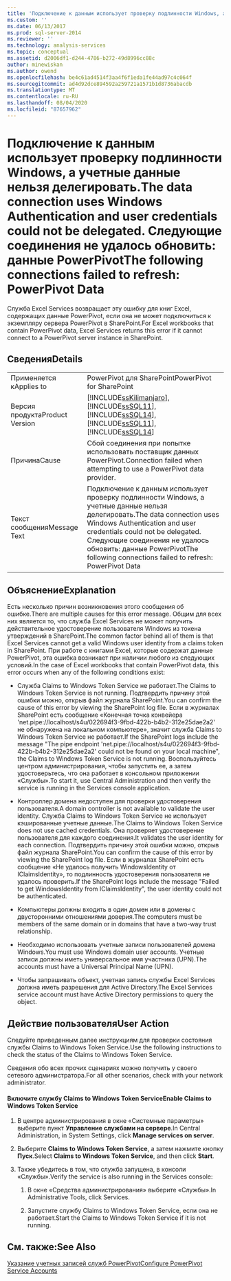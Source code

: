 ```yaml
---
title: 'Подключение к данным использует проверку подлинности Windows, а учетные данные нельзя делегировать. Не удалось обновить следующие соединения: данные PowerPivot | Документация Майкрософт'
ms.custom: ''
ms.date: 06/13/2017
ms.prod: sql-server-2014
ms.reviewer: ''
ms.technology: analysis-services
ms.topic: conceptual
ms.assetid: d2006df1-d244-4786-b272-49d8996cc88c
author: minewiskan
ms.author: owend
ms.openlocfilehash: be4c61ad4514f3aa4f6f1eda1fe44ad97c4c064f
ms.sourcegitcommit: ad4d92dce894592a259721a1571b1d8736abacdb
ms.translationtype: MT
ms.contentlocale: ru-RU
ms.lasthandoff: 08/04/2020
ms.locfileid: "87657962"
---
```

# <a name="the-data-connection-uses-windows-authentication-and-user-credentials-could-not-be-delegated-the-following-connections-failed-to-refresh-powerpivot-data"></a><span data-ttu-id="d5f49-103">Подключение к данным использует проверку подлинности Windows, а учетные данные нельзя делегировать.</span><span class="sxs-lookup"><span data-stu-id="d5f49-103">The data connection uses Windows Authentication and user credentials could not be delegated.</span></span> <span data-ttu-id="d5f49-104">Следующие соединения не удалось обновить: данные PowerPivot</span><span class="sxs-lookup"><span data-stu-id="d5f49-104">The following connections failed to refresh: PowerPivot Data</span></span>
  <span data-ttu-id="d5f49-105">Служба Excel Services возвращает эту ошибку для книг Excel, содержащих данные PowerPivot, если она не может подключиться к экземпляру сервера PowerPivot в SharePoint.</span><span class="sxs-lookup"><span data-stu-id="d5f49-105">For Excel workbooks that contain PowerPivot data, Excel Services returns this error if it cannot connect to a PowerPivot server instance in SharePoint.</span></span>  
  
## <a name="details"></a><span data-ttu-id="d5f49-106">Сведения</span><span class="sxs-lookup"><span data-stu-id="d5f49-106">Details</span></span>  
  
|||  
|-|-|  
|<span data-ttu-id="d5f49-107">Применяется к</span><span class="sxs-lookup"><span data-stu-id="d5f49-107">Applies to</span></span>|<span data-ttu-id="d5f49-108">PowerPivot для SharePoint</span><span class="sxs-lookup"><span data-stu-id="d5f49-108">PowerPivot for SharePoint</span></span>|  
|<span data-ttu-id="d5f49-109">Версия продукта</span><span class="sxs-lookup"><span data-stu-id="d5f49-109">Product Version</span></span>|[!INCLUDE[ssKilimanjaro](../../includes/sskilimanjaro-md.md)]<span data-ttu-id="d5f49-110">, [!INCLUDE[ssSQL11](../../includes/sssql11-md.md)], [!INCLUDE[ssSQL14](../../includes/sssql14-md.md)]</span><span class="sxs-lookup"><span data-stu-id="d5f49-110">, [!INCLUDE[ssSQL11](../../includes/sssql11-md.md)], [!INCLUDE[ssSQL14](../../includes/sssql14-md.md)]</span></span>|  
|<span data-ttu-id="d5f49-111">Причина</span><span class="sxs-lookup"><span data-stu-id="d5f49-111">Cause</span></span>|<span data-ttu-id="d5f49-112">Сбой соединения при попытке использовать поставщик данных PowerPivot.</span><span class="sxs-lookup"><span data-stu-id="d5f49-112">Connection failed when attempting to use a PowerPivot data provider.</span></span>|  
|<span data-ttu-id="d5f49-113">Текст сообщения</span><span class="sxs-lookup"><span data-stu-id="d5f49-113">Message Text</span></span>|<span data-ttu-id="d5f49-114">Подключение к данным использует проверку подлинности Windows, а учетные данные нельзя делегировать.</span><span class="sxs-lookup"><span data-stu-id="d5f49-114">The data connection uses Windows Authentication and user credentials could not be delegated.</span></span> <span data-ttu-id="d5f49-115">Следующие соединения не удалось обновить: данные PowerPivot</span><span class="sxs-lookup"><span data-stu-id="d5f49-115">The following connections failed to refresh: PowerPivot Data</span></span>|  
  
## <a name="explanation"></a><span data-ttu-id="d5f49-116">Объяснение</span><span class="sxs-lookup"><span data-stu-id="d5f49-116">Explanation</span></span>  
 <span data-ttu-id="d5f49-117">Есть несколько причин возникновения этого сообщения об ошибке.</span><span class="sxs-lookup"><span data-stu-id="d5f49-117">There are multiple causes for this error message.</span></span> <span data-ttu-id="d5f49-118">Общим для всех них является то, что служба Excel Services не может получить действительное удостоверение пользователя Windows из токена утверждений в SharePoint.</span><span class="sxs-lookup"><span data-stu-id="d5f49-118">The common factor behind all of them is that Excel Services cannot get a valid Windows user identity from a claims token in SharePoint.</span></span> <span data-ttu-id="d5f49-119">При работе с книгами Excel, которые содержат данные PowerPivot, эта ошибка возникает при наличии любого из следующих условий.</span><span class="sxs-lookup"><span data-stu-id="d5f49-119">In the case of Excel workbooks that contain PowerPivot data, this error occurs when any of the following conditions exist:</span></span>  
  
-   <span data-ttu-id="d5f49-120">Служба Claims to Windows Token Service не работает.</span><span class="sxs-lookup"><span data-stu-id="d5f49-120">The Claims to Windows Token Service is not running.</span></span> <span data-ttu-id="d5f49-121">Подтвердить причину этой ошибки можно, открыв файл журнала SharePoint.</span><span class="sxs-lookup"><span data-stu-id="d5f49-121">You can confirm the cause of this error by viewing the SharePoint log file.</span></span> <span data-ttu-id="d5f49-122">Если в журналах SharePoint есть сообщение «Конечная точка конвейера 'net.pipe://localhost/s4u/022694f3-9fbd-422b-b4b2-312e25dae2a2' не обнаружена на локальном компьютере», значит служба Claims to Windows Token Service не работает.</span><span class="sxs-lookup"><span data-stu-id="d5f49-122">If the SharePoint logs include the message "The pipe endpoint 'net.pipe://localhost/s4u/022694f3-9fbd-422b-b4b2-312e25dae2a2' could not be found on your local machine", the Claims to Windows Token Service is not running.</span></span> <span data-ttu-id="d5f49-123">Воспользуйтесь центром администрирования, чтобы запустить ее, а затем удостоверьтесь, что она работает в консольном приложении «Службы».</span><span class="sxs-lookup"><span data-stu-id="d5f49-123">To start it, use Central Administration and then verify the service is running in the Services console application.</span></span>  
  
-   <span data-ttu-id="d5f49-124">Контроллер домена недоступен для проверки удостоверения пользователя.</span><span class="sxs-lookup"><span data-stu-id="d5f49-124">A domain controller is not available to validate the user identity.</span></span> <span data-ttu-id="d5f49-125">Служба Claims to Windows Token Service не использует кэшированные учетные данные.</span><span class="sxs-lookup"><span data-stu-id="d5f49-125">The Claims to Windows Token Service does not use cached credentials.</span></span> <span data-ttu-id="d5f49-126">Она проверяет удостоверение пользователя для каждого соединения.</span><span class="sxs-lookup"><span data-stu-id="d5f49-126">It validates the user identity for each connection.</span></span> <span data-ttu-id="d5f49-127">Подтвердить причину этой ошибки можно, открыв файл журнала SharePoint.</span><span class="sxs-lookup"><span data-stu-id="d5f49-127">You can confirm the cause of this error by viewing the SharePoint log file.</span></span> <span data-ttu-id="d5f49-128">Если в журналах SharePoint есть сообщение «Не удалось получить WindowsIdentity от IClaimsIdentity», то подлинность удостоверения пользователя не удалось проверить.</span><span class="sxs-lookup"><span data-stu-id="d5f49-128">If the SharePoint logs include the message "Failed to get WindowsIdentity from IClaimsIdentity", the user identity could not be authenticated.</span></span>  
  
-   <span data-ttu-id="d5f49-129">Компьютеры должны входить в один домен или в домены с двусторонними отношениями доверия.</span><span class="sxs-lookup"><span data-stu-id="d5f49-129">The computers must be members of the same domain or in domains that have a two-way trust relationship.</span></span>  
  
-   <span data-ttu-id="d5f49-130">Необходимо использовать учетные записи пользователей домена Windows.</span><span class="sxs-lookup"><span data-stu-id="d5f49-130">You must use Windows domain user accounts.</span></span> <span data-ttu-id="d5f49-131">Учетные записи должны иметь универсальное имя участника (UPN).</span><span class="sxs-lookup"><span data-stu-id="d5f49-131">The accounts must have a Universal Principal Name (UPN).</span></span>  
  
-   <span data-ttu-id="d5f49-132">Чтобы запрашивать объект, учетная запись службы Excel Services должна иметь разрешения для Active Directory.</span><span class="sxs-lookup"><span data-stu-id="d5f49-132">The Excel Services service account must have Active Directory permissions to query the object.</span></span>  
  
## <a name="user-action"></a><span data-ttu-id="d5f49-133">Действие пользователя</span><span class="sxs-lookup"><span data-stu-id="d5f49-133">User Action</span></span>  
 <span data-ttu-id="d5f49-134">Следуйте приведенным далее инструкциям для проверки состояния службы Claims to Windows Token Service.</span><span class="sxs-lookup"><span data-stu-id="d5f49-134">Use the following instructions to check the status of the Claims to Windows Token Service.</span></span>  
  
 <span data-ttu-id="d5f49-135">Сведения обо всех прочих сценариях можно получить у своего сетевого администратора.</span><span class="sxs-lookup"><span data-stu-id="d5f49-135">For all other scenarios, check with your network administrator.</span></span>  
  
#### <a name="enable-claims-to-windows-token-service"></a><span data-ttu-id="d5f49-136">Включите службу Claims to Windows Token Service</span><span class="sxs-lookup"><span data-stu-id="d5f49-136">Enable Claims to Windows Token Service</span></span>  
  
1.  <span data-ttu-id="d5f49-137">В центре администрирования в окне «Системные параметры» выберите пункт **Управление службами на сервере**.</span><span class="sxs-lookup"><span data-stu-id="d5f49-137">In Central Administration, in System Settings, click **Manage services on server**.</span></span>  
  
2.  <span data-ttu-id="d5f49-138">Выберите **Claims to Windows Token Service**, а затем нажмите кнопку **Пуск**.</span><span class="sxs-lookup"><span data-stu-id="d5f49-138">Select **Claims to Windows Token Service**, and then click **Start**.</span></span>  
  
3.  <span data-ttu-id="d5f49-139">Также убедитесь в том, что служба запущена, в консоли «Службы».</span><span class="sxs-lookup"><span data-stu-id="d5f49-139">Verify the service is also running in the Services console:</span></span>  
  
    1.  <span data-ttu-id="d5f49-140">В окне «Средства администрирования» выберите «Службы».</span><span class="sxs-lookup"><span data-stu-id="d5f49-140">In Administrative Tools, click Services.</span></span>  
  
    2.  <span data-ttu-id="d5f49-141">Запустите службу Claims to Windows Token Service, если она не работает.</span><span class="sxs-lookup"><span data-stu-id="d5f49-141">Start the Claims to Windows Token Service if it is not running.</span></span>  
  
## <a name="see-also"></a><span data-ttu-id="d5f49-142">См. также:</span><span class="sxs-lookup"><span data-stu-id="d5f49-142">See Also</span></span>  
 [<span data-ttu-id="d5f49-143">Указание учетных записей служб PowerPivot</span><span class="sxs-lookup"><span data-stu-id="d5f49-143">Configure PowerPivot Service Accounts</span></span>](configure-power-pivot-service-accounts.md)  
  
  
